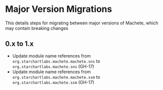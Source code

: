 # Major Version Migrations

This details steps for migrating between major versions of Machete, which may contain breaking changes

## 0.x to 1.x

- Update module name references from `org.starchartlabs.machete.machete.sns` to `org.starchartlabs.machete.sns` (GH-17)
- Update module name references from `org.starchartlabs.machete.machete.ssm` to `org.starchartlabs.machete.ssm` (GH-17)
